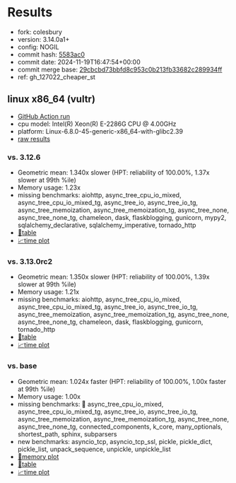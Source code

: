 # Results

- fork: colesbury
- version: 3.14.0a1+
- config: NOGIL
- commit hash: [5583ac0](https://github.com/colesbury/cpython/commit/5583ac0)
- commit date: 2024-11-19T16:47:54+00:00
- commit merge base: [29cbcbd73bbfd8c953c0b213fb33682c289934ff](https://github.com/colesbury/cpython/commit/29cbcbd73bbfd8c953c0b213fb33682c289934ff)
- ref: gh_127022_cheaper_st

## linux x86_64 (vultr)

- [GitHub Action run](https://github.com/facebookexperimental/free-threading-benchmarking/actions/runs/11917792707)
- cpu model: Intel(R) Xeon(R) E-2286G CPU @ 4.00GHz
- platform: Linux-6.8.0-45-generic-x86_64-with-glibc2.39
- [raw results](bm-20241119-vultr-x86_64-colesbury-gh_127022_cheaper_st-3.14.0a1%2B-5583ac0.json)

### vs. 3.12.6

- Geometric mean: 1.340x slower (HPT: reliability of 100.00%, 1.37x slower at 99th %ile)
- Memory usage: 1.23x
- missing benchmarks: aiohttp, async_tree_cpu_io_mixed, async_tree_cpu_io_mixed_tg, async_tree_io, async_tree_io_tg, async_tree_memoization, async_tree_memoization_tg, async_tree_none, async_tree_none_tg, chameleon, dask, flaskblogging, gunicorn, mypy2, sqlalchemy_declarative, sqlalchemy_imperative, tornado_http
- [📄table](bm-20241119-vultr-x86_64-colesbury-gh_127022_cheaper_st-3.14.0a1%2B-5583ac0-vs-3.12.6.md)
- [📈time plot](bm-20241119-vultr-x86_64-colesbury-gh_127022_cheaper_st-3.14.0a1%2B-5583ac0-vs-3.12.6.svg)

### vs. 3.13.0rc2

- Geometric mean: 1.350x slower (HPT: reliability of 100.00%, 1.39x slower at 99th %ile)
- Memory usage: 1.21x
- missing benchmarks: aiohttp, async_tree_cpu_io_mixed, async_tree_cpu_io_mixed_tg, async_tree_io, async_tree_io_tg, async_tree_memoization, async_tree_memoization_tg, async_tree_none, async_tree_none_tg, chameleon, dask, flaskblogging, gunicorn, tornado_http
- [📄table](bm-20241119-vultr-x86_64-colesbury-gh_127022_cheaper_st-3.14.0a1%2B-5583ac0-vs-3.13.0rc2.md)
- [📈time plot](bm-20241119-vultr-x86_64-colesbury-gh_127022_cheaper_st-3.14.0a1%2B-5583ac0-vs-3.13.0rc2.svg)

### vs. base

- Geometric mean: 1.024x faster (HPT: reliability of 100.00%, 1.00x faster at 99th %ile)
- Memory usage: 1.00x
- missing benchmarks: 🔴 async_tree_cpu_io_mixed, async_tree_cpu_io_mixed_tg, async_tree_io, async_tree_io_tg, async_tree_memoization, async_tree_memoization_tg, async_tree_none, async_tree_none_tg, connected_components, k_core, many_optionals, shortest_path, sphinx, subparsers
- new benchmarks: asyncio_tcp, asyncio_tcp_ssl, pickle, pickle_dict, pickle_list, unpack_sequence, unpickle, unpickle_list
- [🧠memory plot](bm-20241119-vultr-x86_64-colesbury-gh_127022_cheaper_st-3.14.0a1%2B-5583ac0-vs-base-mem.svg)
- [📄table](bm-20241119-vultr-x86_64-colesbury-gh_127022_cheaper_st-3.14.0a1%2B-5583ac0-vs-base.md)
- [📈time plot](bm-20241119-vultr-x86_64-colesbury-gh_127022_cheaper_st-3.14.0a1%2B-5583ac0-vs-base.svg)

